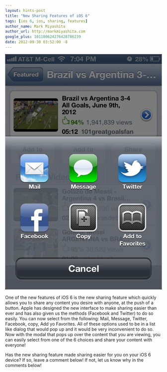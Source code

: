 ```yaml
---
layout: hints-post
title: "New Sharing Features of iOS 6"
tags: [ios 6, ios, sharing, features]
author_name: Mark Miyashita
author_url: http://markmiyashita.com
google_plus: 101180624276428786239
date: 2012-09-30 03:52:00 -8
---
```


<img class="clear blog-image-full-border" src="/images/sharing.jpeg" title="Sharing">

One of the new features of iOS 6 is the new sharing feature which quickly allows you to share any content you desire with anyone, at the push of a button. Apple has designed the new interface to make sharing easier than ever and has also given us the methods (Facebook and Twitter) to do so easily. You can now select from the following: Mail, Message, Twitter, Facebook, copy, Add yo Favorites. All of these options used to be in a list like dialog that would pop up and it would be very inconvenient to do so. Now with the modal that pops up over the content that you are viewing, you can easily select from one of the 6 choices and share your content with everyone!

Has the new sharing feature made sharing easier for you on your iOS 6 device? If so, leave a comment below! If not, let us know why in the comments below!